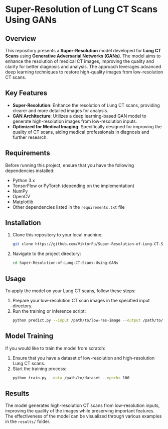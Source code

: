 # Super-Resolution of Lung CT Scans Using GANs

## Overview
This repository presents a **Super-Resolution** model developed for **Lung CT Scans** using **Generative Adversarial Networks (GANs)**. The model aims to enhance the resolution of medical CT images, improving the quality and clarity for better diagnosis and analysis. The approach leverages advanced deep learning techniques to restore high-quality images from low-resolution CT scans.

## Key Features
- **Super-Resolution**: Enhance the resolution of Lung CT scans, providing clearer and more detailed images for analysis.
- **GAN Architecture**: Utilizes a deep learning-based GAN model to generate high-resolution images from low-resolution inputs.
- **Optimized for Medical Imaging**: Specifically designed for improving the quality of CT scans, aiding medical professionals in diagnosis and further research.

## Requirements
Before running this project, ensure that you have the following dependencies installed:
- Python 3.x
- TensorFlow or PyTorch (depending on the implementation)
- NumPy
- OpenCV
- Matplotlib
- Other dependencies listed in the `requirements.txt` file

## Installation
1. Clone this repository to your local machine:
   ```bash
   git clone https://github.com/ViktorFu/Super-Resolution-of-Lung-CT-Scans-Using-GANs.git
   ```
2. Navigate to the project directory:
   ```bash
   cd Super-Resolution-of-Lung-CT-Scans-Using-GANs
   ```

## Usage
To apply the model on your Lung CT scans, follow these steps:

1. Prepare your low-resolution CT scan images in the specified input directory.
2. Run the training or inference script:
   ```bash
   python predict.py --input /path/to/low-res-image --output /path/to/save/high-res-image
   ```

## Model Training
If you would like to train the model from scratch:
1. Ensure that you have a dataset of low-resolution and high-resolution Lung CT scans.
2. Start the training process:
   ```bash
   python train.py --data /path/to/dataset --epochs 100
   ```

## Results
The model generates high-resolution CT scans from low-resolution inputs, improving the quality of the images while preserving important features. The effectiveness of the model can be visualized through various examples in the `results/` folder.
